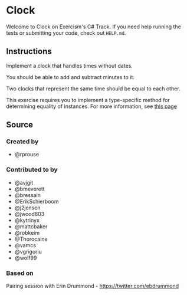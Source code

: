 # Clock

Welcome to Clock on Exercism's C# Track.
If you need help running the tests or submitting your code, check out `HELP.md`.

## Instructions

Implement a clock that handles times without dates.

You should be able to add and subtract minutes to it.

Two clocks that represent the same time should be equal to each other.

This exercise requires you to implement a type-specific method for determining equality of instances.
For more information, see [this page](https://docs.microsoft.com/en-us/dotnet/api/System.IEquatable-1)

## Source

### Created by

- @rprouse

### Contributed to by

- @avjgit
- @bmeverett
- @bressain
- @ErikSchierboom
- @j2jensen
- @jwood803
- @kytrinyx
- @mattcbaker
- @robkeim
- @Thorocaine
- @vamcs
- @vgrigoriu
- @wolf99

### Based on

Pairing session with Erin Drummond - https://twitter.com/ebdrummond